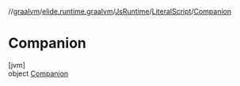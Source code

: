 //[graalvm](../../../../../index.md)/[elide.runtime.graalvm](../../../index.md)/[JsRuntime](../../index.md)/[LiteralScript](../index.md)/[Companion](index.md)

# Companion

[jvm]\
object [Companion](index.md)
